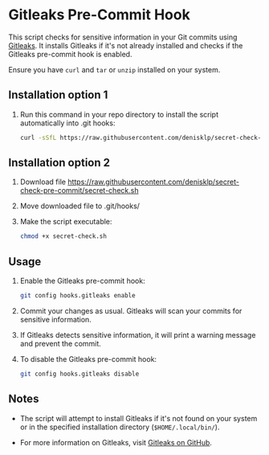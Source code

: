 # Gitleaks Pre-Commit Hook

This script checks for sensitive information in your Git commits using [Gitleaks](https://github.com/zricethezav/gitleaks). It installs Gitleaks if it's not already installed and checks if the Gitleaks pre-commit hook is enabled.

Ensure you have `curl` and `tar` or `unzip` installed on your system.

## Installation option 1

1. Run this command in your repo directory to install the script automatically into .git hooks:

    ```bash
    curl -sSfL https://raw.githubusercontent.com/denisklp/secret-check-pre-commit/install.sh | sh -
    ```

## Installation option 2

1. Download file https://raw.githubusercontent.com/denisklp/secret-check-pre-commit/secret-check.sh
2. Move downloaded file to .git/hooks/
2. Make the script executable:

    ```bash
    chmod +x secret-check.sh
    ```

## Usage

1. Enable the Gitleaks pre-commit hook:

    ```bash
    git config hooks.gitleaks enable
    ```

2. Commit your changes as usual. Gitleaks will scan your commits for sensitive information.

3. If Gitleaks detects sensitive information, it will print a warning message and prevent the commit.

4. To disable the Gitleaks pre-commit hook:

    ```bash
    git config hooks.gitleaks disable
    ```

## Notes

- The script will attempt to install Gitleaks if it's not found on your system or in the specified installation directory (`$HOME/.local/bin/`).

- For more information on Gitleaks, visit [Gitleaks on GitHub](https://github.com/zricethezav/gitleaks).

